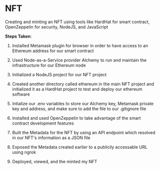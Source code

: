 # NFT
Creating and minting an NFT using tools like HardHat for smart contract, OpenZeppelin for security, NodeJS, and JavaScript

**Steps Taken**:

1) Installed Metamask plugin for browser in order to have access to an Ethereum address for our smart contract

2) Used Node-as-a-Service provider Alchemy to run and maintain the infrastructure for our Ethereum node

3) Initialized a NodeJS project for our NFT project

4) Created another directory called ethereum in the main NFT project and initialized it as a HardHat project to test and deploy our ethereum software

5) Intialize our .env variables to store our Alchemy key, Metamask private key and address, and make sure to add the file to our .gitignore file

6) Installed and used OpenZeppelin to take advantage of the smart contract development features

7) Built the Metadata for the NFT by using an API endpoint which resolved in our NFT's information as a JSON file

8) Exposed the Metadata created earlier to a publicily accessable URL using ngrok

9) Deployed, viewed, and the minted my NFT 
